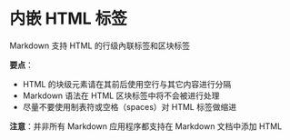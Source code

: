 # 内嵌 HTML 标签

Markdown 支持 HTML 的行级內联标签和区块标签

**要点**：

- HTML 的块级元素请在其前后使用空行与其它内容进行分隔
- Markdown 语法在 HTML 区块标签中将不会被进行处理
- 尽量不要使用制表符或空格（spaces）对 HTML 标签做缩进

**注意**：并非所有 Markdown 应用程序都支持在 Markdown 文档中添加 HTML
